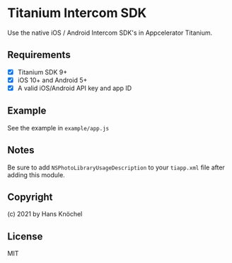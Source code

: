 # Titanium Intercom SDK

Use the native iOS / Android Intercom SDK's in Appcelerator Titanium.

## Requirements

- [x] Titanium SDK 9+
- [x] iOS 10+ and Android 5+
- [x] A valid iOS/Android API key and app ID

## Example

See the example in `example/app.js`

## Notes

Be sure to add `NSPhotoLibraryUsageDescription` to your `tiapp.xml` file after adding this module.

## Copyright

(c) 2021 by Hans Knöchel

## License

MIT
